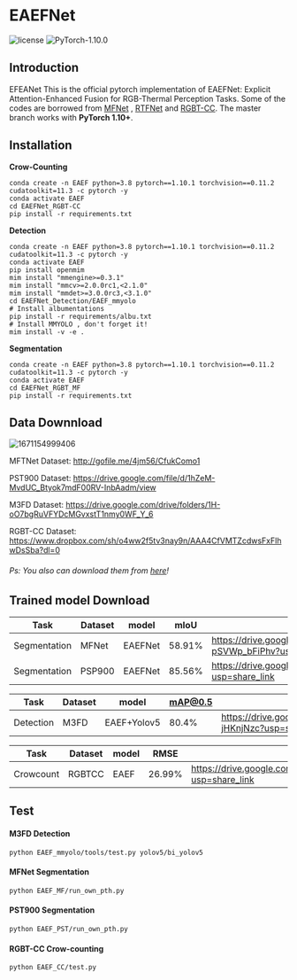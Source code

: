 # EAEFNet

![license](https://img.shields.io/badge/license-MIT-green) ![PyTorch-1.10.0](https://img.shields.io/badge/PyTorch-1.10.0-blue)


## Introduction


EFEANet
This is the official pytorch implementation of EAEFNet: Explicit Attention-Enhanced Fusion for RGB-Thermal Perception Tasks. Some of the codes are borrowed from [MFNet](https://github.com/haqishen/MFNet-pytorch) , [RTFNet](https://github.com/yuxiangsun/RTFNet) and [RGBT-CC](https://github.com/chen-judge/RGBTCrowdCounting). The master branch works with **PyTorch 1.10+**.

## Installation

**Crow-Counting**

```shell
conda create -n EAEF python=3.8 pytorch==1.10.1 torchvision==0.11.2 cudatoolkit=11.3 -c pytorch -y
conda activate EAEF
cd EAEFNet_RGBT-CC
pip install -r requirements.txt
```

**Detection**

```shell
conda create -n EAEF python=3.8 pytorch==1.10.1 torchvision==0.11.2 cudatoolkit=11.3 -c pytorch -y
conda activate EAEF
pip install openmim
mim install "mmengine>=0.3.1"
mim install "mmcv>=2.0.0rc1,<2.1.0"
mim install "mmdet>=3.0.0rc3,<3.1.0"
cd EAEFNet_Detection/EAEF_mmyolo
# Install albumentations
pip install -r requirements/albu.txt
# Install MMYOLO , don't forget it!
mim install -v -e .
```

**Segmentation**

```shell
conda create -n EAEF python=3.8 pytorch==1.10.1 torchvision==0.11.2 cudatoolkit=11.3 -c pytorch -y
conda activate EAEF
cd EAEFNet_RGBT_MF
pip install -r requirements.txt
```

## Data Downnload
![1671154999406](https://user-images.githubusercontent.com/45811724/208002737-71390486-a4c7-4f6f-b225-c259acb4e41c.png)


MFTNet Dataset: http://gofile.me/4jm56/CfukComo1

PST900 Dataset: https://drive.google.com/file/d/1hZeM-MvdUC_Btyok7mdF00RV-InbAadm/view

M3FD Dataset: https://drive.google.com/drive/folders/1H-oO7bgRuVFYDcMGvxstT1nmy0WF_Y_6

RGBT-CC Dataset: https://www.dropbox.com/sh/o4ww2f5tv3nay9n/AAA4CfVMTZcdwsFxFlhwDsSba?dl=0

###### Ps: You also can download them from [here](https://drive.google.com/drive/folders/1fqNwaumH0BrcAIvS0ebAjS35LX31Yw4S?usp=share_link)!

## Trained model Download 


| Task         | Dataset | model   | mIoU   | Train Download                                               |
| ------------ | ------- | ------- | ------ | ------------------------------------------------------------ |
| Segmentation | MFNet   | EAEFNet | 58.91% | https://drive.google.com/drive/folders/12ONwVaaO35VbW7rZ83P-pSVWp_bFiPhv?usp=share_link |
| Segmentation | PSP900  | EAEFNet | 85.56% | https://drive.google.com/drive/folders/1Czm7vtmaW6fTCk4fBAfO2OAWoHrJry9Z?usp=share_link |

| Task      | Dataset | model       | mAP@0.5 | Train Download                                               |
| --------- | ------- | ----------- | ------- | ------------------------------------------------------------ |
| Detection | M3FD    | EAEF+Yolov5 | 80.4%   | https://drive.google.com/drive/folders/1JcvZUmTUB936H9JoYjYrM9H-jHKnjNzc?usp=share_link |

| Task          | Dataset | model | RMSE   | Train Download                                               |
| ------------- | ------- | ----- | ------ | ------------------------------------------------------------ |
| Crowcount    | RGBTCC | EAEF  | 26.99% | https://drive.google.com/drive/folders/1eb0GwISb0AUULrDpUo8jBZC5Oh4zShgD?usp=share_link |


## Test
#### M3FD Detection
```
python EAEF_mmyolo/tools/test.py yolov5/bi_yolov5 
```
#### MFNet Segmentation
```
python EAEF_MF/run_own_pth.py
```
#### PST900 Segmentation
```
python EAEF_PST/run_own_pth.py
```
#### RGBT-CC Crow-counting
```
python EAEF_CC/test.py
```



